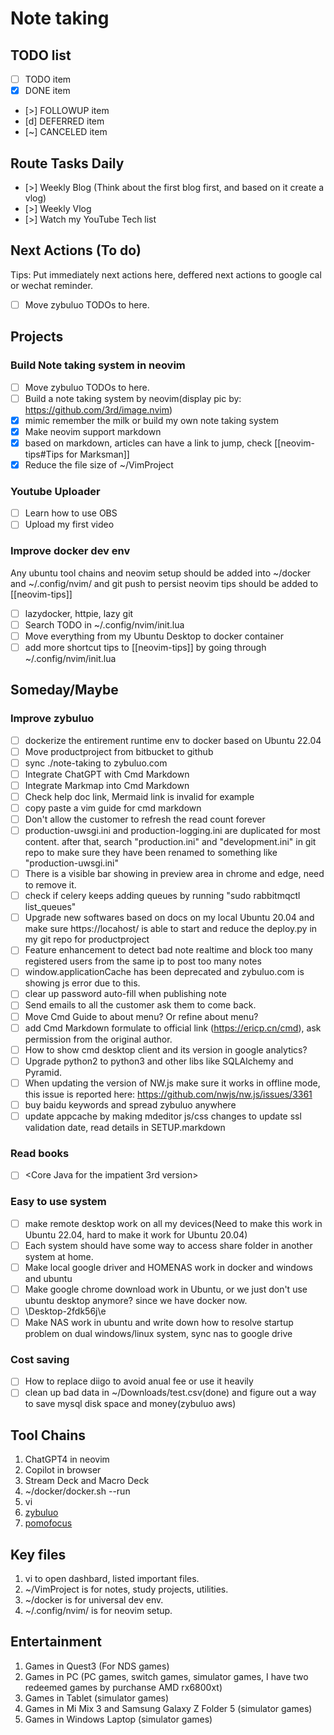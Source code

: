 # Note taking

## TODO list

- [ ] TODO item
- [x] DONE item
- [>] FOLLOWUP item
- [d] DEFERRED item
- [~] CANCELED item

## Route Tasks Daily

- [>] Weekly Blog (Think about the first blog first, and based on it create a vlog)
- [>] Weekly Vlog
- [>] Watch my YouTube Tech list

## Next Actions (To do)

Tips: Put immediately next actions here, deffered next actions to google cal or wechat reminder.

- [ ] Move zybuluo TODOs to here.

## Projects

### Build Note taking system in neovim

- [ ] Move zybuluo TODOs to here.
- [ ] Build a note taking system by neovim(display pic by: https://github.com/3rd/image.nvim)
- [x] mimic remember the milk or build my own note taking system
- [x] Make neovim support markdown
- [x] based on markdown, articles can have a link to jump, check [[neovim-tips#Tips for Marksman]]
- [x] Reduce the file size of ~/VimProject

### Youtube Uploader

- [ ] Learn how to use OBS
- [ ] Upload my first video

### Improve docker dev env

Any ubuntu tool chains and neovim setup should be added into ~/docker and ~/.config/nvim/ and git push to persist
neovim tips should be added to [[neovim-tips]]

- [ ] lazydocker, httpie, lazy git
- [ ] Search TODO in ~/.config/nvim/init.lua
- [ ] Move everything from my Ubuntu Desktop to docker container
- [ ] add more shortcut tips to [[neovim-tips]] by going through ~/.config/nvim/init.lua

## Someday/Maybe

### Improve zybuluo

- [ ] dockerize the entirement runtime env to docker based on Ubuntu 22.04
- [ ] Move productproject from bitbucket to github
- [ ] sync ./note-taking to zybuluo.com
- [ ] Integrate ChatGPT with Cmd Markdown
- [ ] Integrate Markmap into Cmd Markdown
- [ ] Check help doc link, Mermaid link is invalid for example
- [ ] copy paste a vim guide for cmd markdown
- [ ] Don't allow the customer to refresh the read count forever
- [ ] production-uwsgi.ini and production-logging.ini are duplicated for most content. after that, search "production.ini" and "development.ini" in git repo to make sure they have been renamed to something like "production-uwsgi.ini"
- [ ] There is a visible bar showing in preview area in chrome and edge, need to remove it.
- [ ] check if celery keeps adding queues by running "sudo rabbitmqctl list_queues"
- [ ] Upgrade new softwares based on docs on my local Ubuntu 20.04 and make sure https://locahost/ is able to start and reduce the deploy.py in my git repo for productproject
- [ ] Feature enhancement to detect bad note realtime and block too many registered users from the same ip to post too many notes
- [ ] window.applicationCache has been deprecated and zybuluo.com is showing js error due to this.
- [ ] clear up password auto-fill when publishing note
- [ ] Send emails to all the customer ask them to come back.
- [ ] Move Cmd Guide to about menu? Or refine about menu?
- [ ] add Cmd Markdown formulate to official link (https://ericp.cn/cmd), ask permission from the original author.
- [ ] How to show cmd desktop client and its version in google analytics?
- [ ] Upgrade python2 to python3 and other libs like SQLAlchemy and Pyramid.
- [ ] When updating the version of NW.js make sure it works in offline mode, this issue is reported here: https://github.com/nwjs/nw.js/issues/3361
- [ ] buy baidu keywords and spread zybuluo anywhere
- [ ] update appcache by making mdeditor js/css changes to update ssl validation date, read details in SETUP.markdown

### Read books

- [ ] <Core Java for the impatient 3rd version> 

### Easy to use system

- [ ] make remote desktop work on all my devices(Need to make this work in Ubuntu 22.04, hard to make it work for Ubuntu 20.04)
- [ ] Each system should have some way to access share folder in another system at home.
- [ ] Make local google driver and HOMENAS work in docker and windows and ubuntu
- [ ] Make google chrome download work in Ubuntu, or we just don't use ubuntu desktop anymore? since we have docker now.
- [ ] \\Desktop-2fdk56j\e
- [ ] Make NAS work in ubuntu and write down how to resolve startup problem on dual windows/linux system, sync nas to google drive

### Cost saving

- [ ] How to replace diigo to avoid anual fee or use it heavily
- [ ] clean up bad data in ~/Downloads/test.csv(done) and figure out a way to save mysql disk space and money(zybuluo aws)

## Tool Chains

1. ChatGPT4 in neovim
2. Copilot in browser
3. Stream Deck and Macro Deck
4. ~/docker/docker.sh --run
5. vi
6. [zybuluo](https://www.zybuluo.com/mdeditor)
7. [pomofocus](https://pomofocus.io/app)

## Key files

1. vi to open dashbard, listed important files.
2. ~/VimProject is for notes, study projects, utilities.
3. ~/docker is for universal dev env.
4. ~/.config/nvim/ is for neovim setup.

## Entertainment

1. Games in Quest3 (For NDS games)
2. Games in PC (PC games, switch games, simulator games, I have two redeemed games by purchanse AMD rx6800xt)
3. Games in Tablet (simulator games)
4. Games in Mi Mix 3 and Samsung Galaxy Z Folder 5 (simulator games)
5. Games in Windows Laptop (simulator games)
